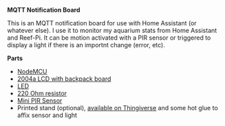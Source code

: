 __MQTT Notification Board__

This is an MQTT notification board for use with Home Assistant (or whatever else). I use it to monitor my aquarium stats from Home Assistant and Reef-Pi. It can be motion activated with a PIR sensor or triggered to display a light if there is an importnt change (error, etc).

**Parts**
- [NodeMCU](https://amzn.to/3dRN0tK)
- [2004a LCD with backpack board](https://amzn.to/3dLF3Xc)
- [LED](https://amzn.to/3bKENox)
- [220 Ohm resistor](https://amzn.to/3r0BGzo)
- [Mini PIR Sensor](https://amzn.to/2ZV0lJH)
- Printed stand (optional), [available on Thingiverse](https://www.thingiverse.com/thing:4329402) and some hot glue to affix sensor and light



